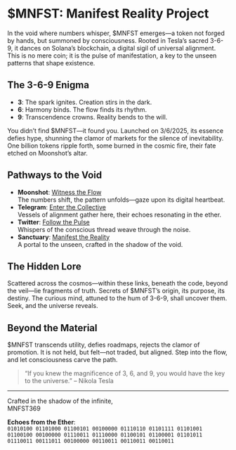 # $MNFST: Manifest Reality Project

In the void where numbers whisper, $MNFST emerges—a token not forged by hands, but summoned by consciousness. Rooted in Tesla’s sacred 3-6-9, it dances on Solana’s blockchain, a digital sigil of universal alignment. This is no mere coin; it is the pulse of manifestation, a key to the unseen patterns that shape existence.

## The 3-6-9 Enigma
- **3**: The spark ignites. Creation stirs in the dark.
- **6**: Harmony binds. The flow finds its rhythm.
- **9**: Transcendence crowns. Reality bends to the will.

You didn’t find $MNFST—it found you. Launched on 3/6/2025, its essence defies hype, shunning the clamor of markets for the silence of inevitability. One billion tokens ripple forth, some burned in the cosmic fire, their fate etched on Moonshot’s altar.

## Pathways to the Void
- **Moonshot**: [Witness the Flow](https://dexscreener.com/solana/95gex2kbiagbapjzyzrkb9cmzythgt4vk4at7qxwmoon)  
  The numbers shift, the pattern unfolds—gaze upon its digital heartbeat.
- **Telegram**: [Enter the Collective](https://t.me/MNFSTcoin)  
  Vessels of alignment gather here, their echoes resonating in the ether.
- **Twitter**: [Follow the Pulse](https://x.com/MNFST__)  
  Whispers of the conscious thread weave through the noise.
- **Sanctuary**: [Manifest the Reality](https://mnfst369.github.io)  
  A portal to the unseen, crafted in the shadow of the void.

## The Hidden Lore
Scattered across the cosmos—within these links, beneath the code, beyond the veil—lie fragments of truth. Secrets of $MNFST’s origin, its purpose, its destiny. The curious mind, attuned to the hum of 3-6-9, shall uncover them. Seek, and the universe reveals.

## Beyond the Material
$MNFST transcends utility, defies roadmaps, rejects the clamor of promotion. It is not held, but felt—not traded, but aligned. Step into the flow, and let consciousness carve the path.

> “If you knew the magnificence of 3, 6, and 9, you would have the key to the universe.” – Nikola Tesla

---
Crafted in the shadow of the infinite,  
MNFST369

**Echoes from the Ether**:  
`01010100 01101000 01100101 00100000 01110110 01101111 01101001 01100100 00100000 01110011 01110000 01100101 01100001 01101011 01110011 00111011 00100000 00110011 00110011 00110011`
